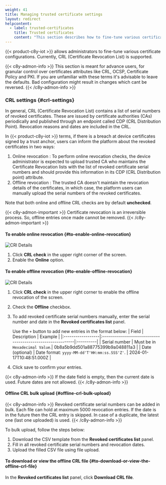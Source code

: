 ```yaml
---
weight: 41
title: Managing trusted certificate settings
layout: redirect
helpcontent:
  - label: trusted-certificates
    title: Trusted certificates
    content: "This section describes how to fine-tune various certificate configurations."
---
```


{{< product-c8y-iot >}} allows administrators to fine-tune various certificate configurations.
Currently, CRL (Certificate Revocation List) is supported.

{{< c8y-admon-info >}}
This section is meant for advance users, for granular control over certificates attributes like CRL, OCSP, Certificate
Policy and PKI.
If you are unfamiliar with these terms it's advisable to leave the defaults.
Bad configuration might result in changes which cant be reversed.
{{< /c8y-admon-info >}}

### CRL settings {#crl-settings}

In general, CRL (Certificate Revocation List) contains a list of serial numbers of revoked certificates.
These are issued by certificate authorities (CAs) periodically and published through an endpoint called CDP (CRL
Distribution Point).
Revocation reasons and dates are included in the CRL.

In {{< product-c8y-iot >}} terms, if there is a breach at device certificates signed by a trust anchor, users
can inform the platform about the revoked certificates in two ways:

1. Online revocation :
   To perform online revocation checks, the device administrator is expected to upload trusted CA
   who maintains the Certificate Revocation lists with the list of revoked certificate serial numbers 
   and should provide this information in its CDP (CRL Distribution point) attribute.
2. Offline revocation :
    The trusted CA doesn't maintain the revocation details of the certificates, in which case, the platform users
   can manually upload the serial numbers of the revoked certificates.

Note that both online and offline CRL checks are by default **unchecked**.

{{< c8y-admon-important >}}
Certificate revocation is an irreversible process. So, offline entries once made cannot be removed.
{{< /c8y-admon-important >}}

#### To enable online revocation {#to-enable-online-revocation}

![CRl Details](/images/users-guide/DeviceManagement/devmgmt-crl-online-option-check.png)

1. Click **CRL check** in the upper right corner of the screen.
2. Enable the **Online** option.

#### To enable offline revocation {#to-enable-offline-revocation}

![CRl Details](/images/users-guide/DeviceManagement/devmgmt-crl-offline-option-check.png)

1. Click **CRL check** in the upper right corner to enable the offline revocation of the screen.
2. Check the **Offline** checkbox.
3. To add revoked certificate serial numbers manually, enter the serial number and date in the **Revoked certificates list**
   panel.

   Use the `+` button to add new entries in the format below:
   | Field | Description | Example |
   |:------------------|:------------------------------------------------------------|:----------|
   | Serial number | Must be in `Hexadecimal Value`.| 0b8a5b9dd501a88775399b9a048811a3 |
   | Date (optional)       | Date format: `yyyy-MM-dd'T'HH:mm:ss.SSS'Z'`. | 2024-01-17T10:48:51.000Z |
4. Click save to confirm your entries.

{{< c8y-admon-info >}}
If the date field is empty, then the current date is used. Future dates are not allowed.
{{< /c8y-admon-info >}}

#### Offline CRL bulk upload {#offline-crl-bulk-upload}

{{< c8y-admon-info >}}
Revoked certificate serial numbers can be added in bulk.
Each file can hold at maximum 5000 revocation entries.
If the date is in the future then the CRL entry is skipped.
In case of a duplicate, the latest one (last one uploaded) is used.
{{< /c8y-admon-info >}}

To bulk upload, follow the steps below:

1. Download the CSV template from the **Revoked certificates list** panel.
2. Fill in all revoked certificate serial numbers and revocation dates.
3. Upload the filled CSV file using file upload.

#### To download or view the offline CRL file {#to-download-or-view-the-offline-crl-file}

In the **Revoked certificates list** panel, click **Download CRL file**.
